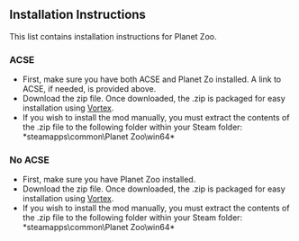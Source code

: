 ## Installation Instructions

This list contains installation instructions for Planet Zoo.

### ACSE

- First, make sure you have both ACSE and Planet Zo installed. A link to ACSE, if needed, is provided above.
- Download the zip file. Once downloaded, the .zip is packaged for easy installation using [Vortex](https://www.nexusmods.com/about/vortex/).
- If you wish to install the mod manually, you must extract the contents of the .zip file to the following folder within your Steam folder: \*steamapps\common\Planet Zoo\win64\*

### No ACSE

- First, make sure you have Planet Zoo installed.
- Download the zip file. Once downloaded, the .zip is packaged for easy installation using [Vortex](https://www.nexusmods.com/about/vortex/).
- If you wish to install the mod manually, you must extract the contents of the .zip file to the following folder within your Steam folder: \*steamapps\common\Planet Zoo\win64\*